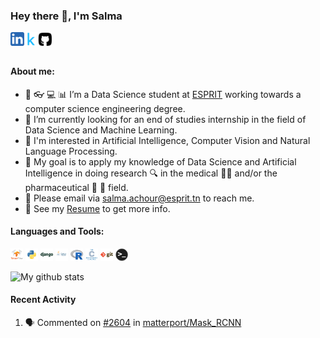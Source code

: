 ### Hey there 👋, I'm Salma

<a href="https://www.linkedin.com/in/salma-achour/">
  <img align="left" alt="LinkdeIn" width="22px" src="icons/iconfinder_5296501_linkedin_network_linkedin logo_icon_256px.png" />
</a>

<a href="https://www.kaggle.com/salmaachour">
  <img align="left" alt="Kaggle" width="22px" src="icons/iconfinder_4373210_kaggle_logo_logos_icon_256px.png" />
</a>
<a href="https://github.com/salma-achour">
  <img align="left" alt="Github" width="22px" src="icons/iconfinder_4747499_github_icon (1).svg" />
</a>


<br />
<br />

#### About me:

-  :woman: :eyeglasses: :computer: :bar_chart: I’m a Data Science student at [ESPRIT](https://esprit.tn/) working towards a computer science engineering degree.
- :eyes: I’m currently looking for an end of studies internship in the field of Data Science and Machine Learning.
- 🤔 I'm interested in Artificial Intelligence, Computer Vision and Natural Language Processing.
- 💼 My goal is to apply my knowledge of Data Science and Artificial Intelligence in doing research  :mag: in the medical   :hospital::mask: and/or the pharmaceutical :pill: :syringe: field.
- :e-mail: Please email via salma.achour@esprit.tn to reach me.
- 📝 See my [Resume](https://drive.google.com/file/d/1LQwKuAOvdV-mqyE7U5Dw5IxrZ0lpcPYO/view?usp=sharing) to get more info.


#### Languages and Tools:

<code><img height="20" src="https://raw.githubusercontent.com/github/explore/80688e429a7d4ef2fca1e82350fe8e3517d3494d/topics/tensorflow/tensorflow.png"></code>
<code><img height="20" src="https://raw.githubusercontent.com/github/explore/80688e429a7d4ef2fca1e82350fe8e3517d3494d/topics/python/python.png"></code>
<code><img height="20" src="https://raw.githubusercontent.com/github/explore/80688e429a7d4ef2fca1e82350fe8e3517d3494d/topics/django/django.png"></code>
<code><img height="20" src="https://raw.githubusercontent.com/github/explore/80688e429a7d4ef2fca1e82350fe8e3517d3494d/topics/java/java.png"></code>
<code><img height="20" src="https://raw.githubusercontent.com/github/explore/80688e429a7d4ef2fca1e82350fe8e3517d3494d/topics/r/r.png"></code>
<code><img height="20" src="https://raw.githubusercontent.com/github/explore/80688e429a7d4ef2fca1e82350fe8e3517d3494d/topics/c/c.png"></code>
<code><img height="20" src="https://raw.githubusercontent.com/github/explore/80688e429a7d4ef2fca1e82350fe8e3517d3494d/topics/git/git.png"></code>
<code><img height="20" src="https://raw.githubusercontent.com/github/explore/80688e429a7d4ef2fca1e82350fe8e3517d3494d/topics/terminal/terminal.png"></code>



![My github stats](https://github-readme-stats.vercel.app/api?username=salma-achour&show_icons=true&hide_border=true)



#### Recent Activity
<!--START_SECTION:activity-->
1. 🗣 Commented on [#2604](https://github.com/matterport/Mask_RCNN/issues/2604) in [matterport/Mask_RCNN](https://github.com/matterport/Mask_RCNN)
<!--END_SECTION:activity-->
